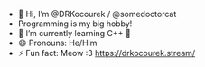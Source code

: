 - 👋 Hi, I’m @DRKocourek / @somedoctorcat
- Programming is my big hobby!
- 🌱 I’m currently learning C++ 👀
- 😄 Pronouns: He/Him
- ⚡ Fun fact: Meow :3
https://drkocourek.stream/



<!---
DRKocourek/DRKocourek is a ✨ special ✨ repository because its `README.md` (this file) appears on your GitHub profile.
You can click the Preview link to take a look at your changes.
--->
